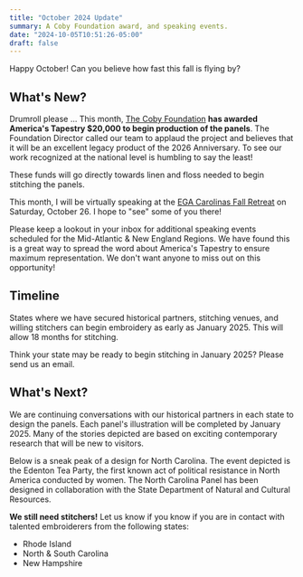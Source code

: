 ```yaml
---
title: "October 2024 Update"
summary: A Coby Foundation award, and speaking events.
date: "2024-10-05T10:51:26-05:00"
draft: false
---
```


Happy October! Can you believe how fast this fall is flying by?

## What's New?

Drumroll please ... This month, [The Coby Foundation](https://cobyfoundation.org/) **has awarded America's Tapestry $20,000 to begin production of the panels**. The Foundation Director called our team to applaud the project and believes that it will be an excellent legacy product of the 2026 Anniversary. To see our work recognized at the national level is humbling to say the least!

These funds will go directly towards linen and floss needed to begin stitching the panels.

This month, I will be virtually speaking at the [EGA Carolinas Fall Retreat](https://www.egacarolinas.org/wp-content/uploads/2024/08/flyer_rev4_8-25-24.pdf) on Saturday, October 26. I hope to "see" some of you there!

Please keep a lookout in your inbox for additional speaking events scheduled for the Mid-Atlantic & New England Regions. We have found this is a great way to spread the word about America's Tapestry to ensure maximum representation. We don't want anyone to miss out on this opportunity!

## Timeline

States where we have secured historical partners, stitching venues, and willing stitchers can begin embroidery as early as January 2025. This will allow 18 months for stitching.

Think your state may be ready to begin stitching in January 2025? Please send us an email.

## What's Next?

We are continuing conversations with our historical partners in each state to design the panels. Each panel's illustration will be completed by January 2025. Many of the stories depicted are based on exciting contemporary research that will be new to visitors.

Below is a sneak peak of a design for North Carolina. The event depicted is the Edenton Tea Party, the first known act of political resistance in North America conducted by women. The North Carolina Panel has been designed in collaboration with the State Department of Natural and Cultural Resources.

**We still need stitchers!** Let us know if you know if you are in contact with talented embroiderers from the following states:

- Rhode Island
- North & South Carolina
- New Hampshire
